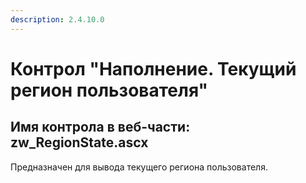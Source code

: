 ```yaml
---
description: 2.4.10.0
---
```


# Контрол "Наполнение. Текущий регион пользователя"

## Имя контрола в веб-части: zw\_RegionState.ascx

Предназначен для вывода текущего региона пользователя.

